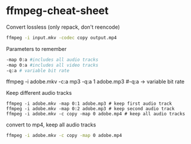 # ffmpeg-cheat-sheet
Convert lossless (only repack, don't reencode)
```sh
ffmpeg -i input.mkv -codec copy output.mp4
```

Parameters to remember
```sh
-map 0:a #includes all audio tracks
-map 0:a #includes all video tracks
-q:a # variable bit rate
```
ffmpeg -i adobe.mkv -c:a mp3 -q:a 1 adobe.mp3
#-q:a -> variable bit rate

Keep different audio tracks
```
ffmpeg -i adobe.mkv -map 0:1 adobe.mp3 # keep first audio track
ffmpeg -i adobe.mkv -map 0:2 adobe.mp3 # keep second audio track
ffmpeg -i adobe.mkv -c copy -map 0 adobe.mp4 # keep all audio tracks

```

convert to mp4, keep all audio tracks
```sh
ffmpeg -i adobe.mkv -c copy -map 0 adobe.mp4
```

